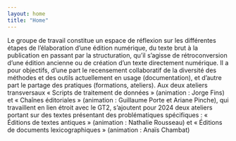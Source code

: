 ```yaml
---
layout: home
title: "Home"
---
```


Le groupe de travail constitue un espace de réflexion sur les différentes étapes de l’élaboration d’une édition numérique, du texte brut à la publication en passant par la structuration, qu’il s’agisse de rétroconversion d’une édition ancienne ou de création d’un texte directement numérique.
Il a pour objectifs, d’une part le recensement collaboratif de la diversité des méthodes et des outils actuellement en usage (documentation), et d’autre part le partage des pratiques (formations, ateliers). Aux deux ateliers transversaux « Scripts de traitement de données » (animation : Jorge Fins) et « Chaînes éditoriales » (animation : Guillaume Porte et Ariane Pinche), qui travaillent en lien étroit avec le GT2, s’ajoutent pour 2024 deux ateliers portant sur des textes présentant des problématiques spécifiques : « Éditions de textes antiques » (animation : Nathalie Rousseau) et « Éditions de documents lexicographiques » (animation : Anaïs Chambat)
